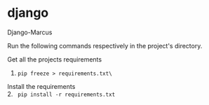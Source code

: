 # django
Django-Marcus

Run the following commands respectively in the project's directory.


Get all the projects requirements
1. ```pip freeze > requirements.txt\```

Install the requirements\
2. ``` pip install -r requirements.txt```


